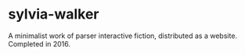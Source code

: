 # sylvia-walker
A minimalist work of parser interactive fiction, distributed as a website. Completed in 2016.
